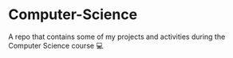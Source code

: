# Computer-Science
A repo that contains some of my projects and activities during the Computer Science course 💻

